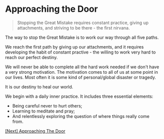 # Approaching the Door

> Stopping the Great Mistake requires constant practice, giving up attachments, and striving to be there - the first nirvana.

The way to stop the Great Mistake is to work our way through all five paths.

We reach the first path by giving up our attachments, and it requires developing the habit of constant practive - the willing to work very hard to reach our perfect destiny.

We will never be able to complete all the hard work needed if we don't have a very strong motivation. The motivation comes to all of us at some point in our lives. Most often it is some kind of personal/global disaster or tragedy.

It is our destiny to heal our world.

We begin with a daily inner practice. It includes three essential elements:
- Being careful never to hurt others;
- Learning to meditate and pray;
- And relentlessly exploring the question of where things really come from.

[\[Next\] Approaching The Door](/content/07-approaching-the-door.md)